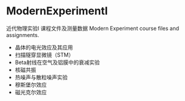 # ModernExperimentI
近代物理实验I 课程文件及测量数据
Modern Experiment course files and assignments.

- 晶体的电光效应及其应用
- 扫描隧穿显微镜（STM）
- Beta射线在空气及铝膜中的衰减实验
- 核磁共振	
- 热噪声与散粒噪声实验
- 穆斯堡尔效应
- 磁光克尔效应
